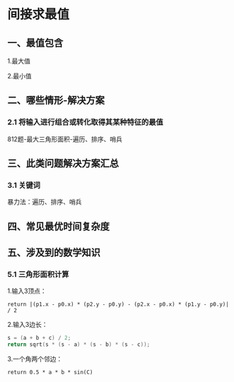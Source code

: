 # 间接求最值

## 一、最值包含

1.最大值

2.最小值

## 二、哪些情形-解决方案

### 2.1 将输入进行组合或转化取得其某种特征的最值

812题-最大三角形面积-遍历、排序、哨兵

## 三、此类问题解决方案汇总

### 3.1 关键词

暴力法：遍历、排序、哨兵



## 四、常见最优时间复杂度



## 五、涉及到的数学知识

### 5.1 三角形面积计算

1.输入3顶点：

`return |(p1.x - p0.x) * (p2.y - p0.y) - (p2.x - p0.x) * (p1.y - p0.y)| / 2`

2.输入3边长：

``` c
s = (a + b + c) / 2;
return sqrt(s * (s - a) * (s - b) * (s - c));
```

3.一个角两个邻边：

`return 0.5 * a * b * sin(C)`
